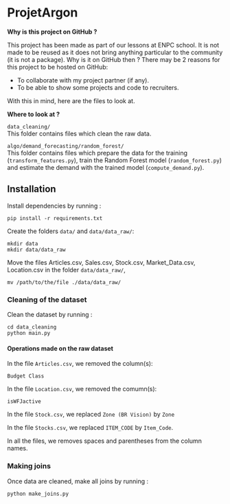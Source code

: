 # ProjetArgon
**Why is this project on GitHub ?**

This project has been made as part of our lessons at ENPC school.
It is not made to be reused as it does not bring anything particular
to the community (it is not a package).
Why is it on GitHub then ?
There may be 2 reasons for this project to be hosted on GitHub:
- To collaborate with my project partner (if any).
- To be able to show some projects and code to recruiters.

With this in mind, here are the files to look at.

**Where to look at ?**

```data_cleaning/```  
This folder contains files which clean the raw data. 

```algo/demand_forecasting/random_forest/```  
This folder contains files which prepare the data for the training (```transform_features.py```), train the Random Forest model (```random_forest.py```) and estimate the demand with the trained model (```compute_demand.py```).

## Installation
Install dependencies by running :

```
pip install -r requirements.txt
```

Create the folders `data/` and `data/data_raw/`:
```
mkdir data
mkdir data/data_raw
```

Move the files Articles.csv, Sales.csv, Stock.csv, Market_Data.csv, Location.csv in the folder `data/data_raw/`,
```
mv /path/to/the/file ./data/data_raw/
```

### Cleaning of the dataset

Clean the dataset by running :
```
cd data_cleaning
python main.py
```

#### Operations made on the raw dataset
In the file `Articles.csv`, we removed the column(s):
```
Budget Class
```

In the file `Location.csv`, we removed the comumn(s):
```
isWFJactive
```

In the file `Stock.csv`, we replaced `Zone (BR Vision)` by `Zone`

In the file `Stocks.csv`, we replaced `ITEM_CODE` by `Item_Code`.

In all the files, we removes spaces and parentheses from the column names.

### Making joins
Once data are cleaned, make all joins by running :
```
python make_joins.py
```

